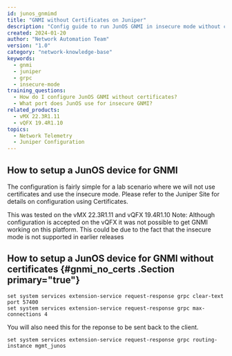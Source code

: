 ```yaml
---
id: junos_gnmimd
title: "GNMI without Certificates on Juniper"
description: "Config guide to run JunOS GNMI in insecure mode without certs"
created: 2024-01-20
author: "Network Automation Team"
version: "1.0"
category: "network-knowledge-base"
keywords:
  - gnmi
  - juniper
  - grpc
  - insecure-mode
training_questions:
  - How do I configure JunOS GNMI without certificates?
  - What port does JunOS use for insecure GNMI?
related_products:
  - vMX 22.3R1.11
  - vQFX 19.4R1.10
topics:
  - Network Telemetry
  - Juniper Configuration
---
```



## How to setup a JunOS device for GNMI 

The configuration is fairly simple for a lab scenario where we will not use certificates and use the insecure mode.
Please refer to the Juniper Site for details on configuration using Certificates.

This was tested on the vMX 22.3R1.11 and vQFX 19.4R1.10
Note: Although configuration is accepted on the vQFX it was not possible to get GNMI working on this platform. This could be due to the fact that the insecure mode is not supported in earlier releases 

## How to setup a JunOS device for GNMI without certificates {#gnmi_no_certs .Section primary="true"}
```
set system services extension-service request-response grpc clear-text port 57400
set system services extension-service request-response grpc max-connections 4
```

You will also need this for the reponse to be sent back to the client.

```
set system services extension-service request-response grpc routing-instance mgmt_junos
```